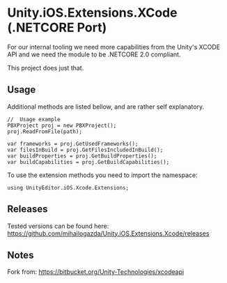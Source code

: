 # Unity.iOS.Extensions.XCode (.NETCORE Port)

For our internal tooling we need more capabilities from the Unity's XCODE API and we need the module to be .NETCORE 2.0 compliant.

This project does just that. 

## Usage 
Additional methods are listed bellow, and are rather self explanatory.

~~~
//	Usage example
PBXProject proj = new PBXProject();
proj.ReadFromFile(path);

var frameworks = proj.GetUsedFrameworks();
var filesInBuild = proj.GetFilesIncludedInBuild();
var buildProperties = proj.GetBuildProperties();
var buildCapabilities = proj.GetBuildCapabilities();
~~~

To use the extension methods you need to import the namespace:

`using UnityEditor.iOS.Xcode.Extensions;`

## Releases
Tested versions can be found here:
https://github.com/mihailogazda/Unity.iOS.Extensions.Xcode/releases

## Notes
Fork from: https://bitbucket.org/Unity-Technologies/xcodeapi
